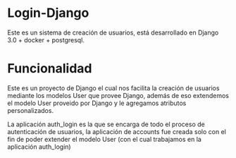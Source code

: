 # Login-Django
Este es un sistema de creación de usuarios, está desarrollado en Django 3.0 + docker + postgresql. 

# Funcionalidad
Este es un proyecto de Django el cual nos facilita la creación de usuarios mediante los modelos User que provee Django, además de eso extendemos el modelo User proveido por Django
y le agregamos atributos personalizados. 

La aplicación auth_login es la que se encarga de todo el proceso de autenticación de usuarios, la aplicación de accounts fue creada solo con el fin de poder extender el modelo User (con el cual trabajamos en la aplicación auth_login)
